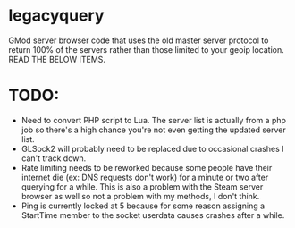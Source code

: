 # legacyquery
GMod server browser code that uses the old master server protocol to return 100% of the servers rather than those limited to your geoip location. READ THE BELOW ITEMS.

# TODO: 
* Need to convert PHP script to Lua. The server list is actually from a php job so there's a high chance you're not even getting the updated server list.
* GLSock2 will probably need to be replaced due to occasional crashes I can't track down.
* Rate limiting needs to be reworked because some people have their internet die (ex: DNS requests don't work) for a minute or two after querying for a while. This is also a problem with the Steam server browser as well so not a problem with my methods, I don't think.
* Ping is currently locked at 5 because for some reason assigning a StartTime member to the socket userdata causes crashes after a while.
